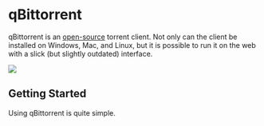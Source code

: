 # qBittorrent

qBittorrent is an [open-source](https://github.com/qbittorrent/qBittorrent) torrent client. Not only can the client be installed on Windows, Mac, and Linux, but it is possible to run it on the web with a slick (but slightly outdated) interface.

![](https://i.imgur.com/PPIM6Xr.png)

## Getting Started

Using qBittorrent is quite simple.
